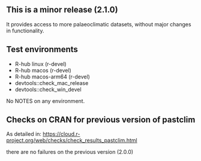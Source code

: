 ## This is a minor release (2.1.0)
It provides access to more palaeoclimatic datasets, without major changes in
functionality.

## Test environments
- R-hub linux (r-devel)
- R-hub macos (r-devel)
- R-hub macos-arm64 (r-devel)
- devtools::check_mac_release
- devtools::check_win_devel

No NOTES on any environment.

## Checks on CRAN for previous version of pastclim
As detailed in:
https://cloud.r-project.org/web/checks/check_results_pastclim.html

there are no failures on the previous version (2.0.0)